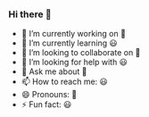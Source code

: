 ### Hi there 👋

- 🔭 I’m currently working on 🙂
- 🌱 I’m currently learning 😃
- 👯 I’m looking to collaborate on 🙂
- 🤔 I’m looking for help with 😃
- 💬 Ask me about 🙂
- 📫 How to reach me: 😃
- 😄 Pronouns: 🙂
- ⚡ Fun fact: 😃

